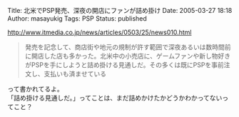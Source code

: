 Title: 北米でPSP発売、深夜の開店にファンが詰め掛け
Date: 2005-03-27 18:18
Author: masayukig
Tags: PSP
Status: published

<http://www.itmedia.co.jp/news/articles/0503/25/news010.html>  

> 発売を記念して、商店街や地元の規制が許す範囲で深夜あるいは数時間前に開店した店も多かった。北米中の小売店に、ゲームファンや新し物好きがPSPを手にしようと詰め掛ける見通しだ。その多くは既にPSPを事前注文し、支払いも済ませている

って書かれてるよ。  
「詰め掛ける見通しだ。」ってことは、まだ詰めかけたかどうかわかってないってこと？
